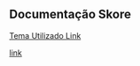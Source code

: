 ## Documentação Skore

[Tema Utilizado Link](https://just-the-docs.github.io/just-the-docs/)


[link](https://skoretech.github.io/)
